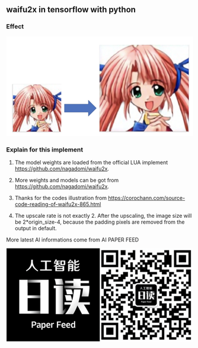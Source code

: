 ## waifu2x in tensorflow with python

### Effect

![effect](effect.png)

### Explain for this implement

1. The model weights are loaded from the official LUA implement https://github.com/nagadomi/waifu2x.

2. More weights and models can be got from https://github.com/nagadomi/waifu2x.

3. Thanks for the codes illustration from https://corochann.com/source-code-reading-of-waifu2x-865.html

4. The upscale rate is not exactly 2. After the upscaling, the image size will be 2*origin_size-4, because the padding pixels are removed from the output in default.

More latest AI informations come from AI PAPER FEED

![AIPAPERFEED](AI日读.jpg)

